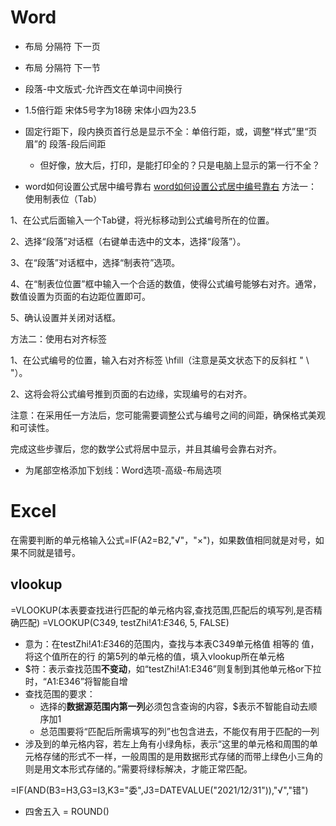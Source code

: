 # Word
- 布局 分隔符 下一页
- 布局 分隔符 下一节

- 段落-中文版式-允许西文在单词中间换行

- 1.5倍行距 宋体5号字为18磅 宋体小四为23.5

- 固定行距下，段内换页首行总是显示不全：单倍行距，或，调整“样式”里“页眉”的 段落-段后间距
  - 但好像，放大后，打印，是能打印全的？只是电脑上显示的第一行不全？

- word如何设置公式居中编号靠右
[word如何设置公式居中编号靠右](https://baijiahao.baidu.com/s?id=1772679951126825319&wfr=spider&for=pc)
方法一：使用制表位（Tab）

1、在公式后面输入一个Tab键，将光标移动到公式编号所在的位置。

2、选择“段落”对话框（右键单击选中的文本，选择“段落”）。

3、在“段落”对话框中，选择“制表符”选项。

4、在“制表位位置”框中输入一个合适的数值，使得公式编号能够右对齐。通常，数值设置为页面的右边距位置即可。

5、确认设置并关闭对话框。

方法二：使用右对齐标签

1、在公式编号的位置，输入右对齐标签 \hfill（注意是英文状态下的反斜杠 " \ "）。

2、这将会将公式编号推到页面的右边缘，实现编号的右对齐。

注意：在采用任一方法后，您可能需要调整公式与编号之间的间距，确保格式美观和可读性。

完成这些步骤后，您的数学公式将居中显示，并且其编号会靠右对齐。


- 为尾部空格添加下划线：Word选项-高级-布局选项


# Excel
在需要判断的单元格输入公式=IF(A2=B2,"√"，"×")，如果数值相同就是对号，如果不同就是错号。

## vlookup
=VLOOKUP(本表要查找进行匹配的单元格内容,查找范围,匹配后的填写列,是否精确匹配)
=VLOOKUP(C349, testZhi!$A$1:$E$346, 5, FALSE)
- 意为：在testZhi!$A$1:$E$346的范围内，查找与本表C349单元格值 相等的 值，将这个值所在的行 的第5列的单元格的值，填入vlookup所在单元格
- $符：表示查找范围**不变动**，如“testZhi!A1:E346”则复制到其他单元格or下拉时，“A1:E346”将智能自增
- 查找范围的要求：
  - 选择的**数据源范围内第一列**必须包含查询的内容，$表示不智能自动去顺序加1
  - 总范围要将“匹配后所需填写的列”也包含进去，不能仅有用于匹配的一列
- 涉及到的单元格内容，若左上角有小绿角标，表示“这里的单元格和周围的单元格存储的形式不一样，一般周围的是用数据形式存储的而带上绿色小三角的则是用文本形式存储的。”需要将绿标解决，才能正常匹配。

=IF(AND(B3=H3,G3=I3,K3="委",J3=DATEVALUE("2021/12/31")),"√","错")

- 四舍五入
= ROUND() 


